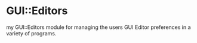 GUI::Editors
============

my GUI::Editors module for managing the users GUI Editor preferences in a variety of programs.
